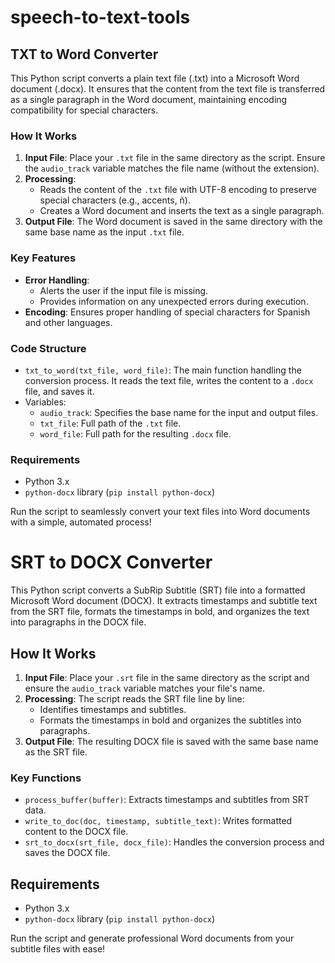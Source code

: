 # speech-to-text-tools

## TXT to Word Converter

This Python script converts a plain text file (.txt) into a Microsoft Word document (.docx). It ensures that the content from the text file is transferred as a single paragraph in the Word document, maintaining encoding compatibility for special characters.

### How It Works

1. **Input File**: Place your `.txt` file in the same directory as the script. Ensure the `audio_track` variable matches the file name (without the extension).
2. **Processing**:
   - Reads the content of the `.txt` file with UTF-8 encoding to preserve special characters (e.g., accents, ñ).
   - Creates a Word document and inserts the text as a single paragraph.
3. **Output File**: The Word document is saved in the same directory with the same base name as the input `.txt` file.

### Key Features
- **Error Handling**: 
  - Alerts the user if the input file is missing.
  - Provides information on any unexpected errors during execution.
- **Encoding**: Ensures proper handling of special characters for Spanish and other languages.

### Code Structure
- `txt_to_word(txt_file, word_file)`: The main function handling the conversion process. It reads the text file, writes the content to a `.docx` file, and saves it.
- Variables:
  - `audio_track`: Specifies the base name for the input and output files.
  - `txt_file`: Full path of the `.txt` file.
  - `word_file`: Full path for the resulting `.docx` file.

### Requirements
- Python 3.x
- `python-docx` library (`pip install python-docx`)

Run the script to seamlessly convert your text files into Word documents with a simple, automated process!


# SRT to DOCX Converter

This Python script converts a SubRip Subtitle (SRT) file into a formatted Microsoft Word document (DOCX). It extracts timestamps and subtitle text from the SRT file, formats the timestamps in bold, and organizes the text into paragraphs in the DOCX file.

## How It Works

1. **Input File**: Place your `.srt` file in the same directory as the script and ensure the `audio_track` variable matches your file's name.
2. **Processing**: The script reads the SRT file line by line:
   - Identifies timestamps and subtitles.
   - Formats the timestamps in bold and organizes the subtitles into paragraphs.
3. **Output File**: The resulting DOCX file is saved with the same base name as the SRT file.

### Key Functions
- `process_buffer(buffer)`: Extracts timestamps and subtitles from SRT data.
- `write_to_doc(doc, timestamp, subtitle_text)`: Writes formatted content to the DOCX file.
- `srt_to_docx(srt_file, docx_file)`: Handles the conversion process and saves the DOCX file.

## Requirements
- Python 3.x
- `python-docx` library (`pip install python-docx`)

Run the script and generate professional Word documents from your subtitle files with ease!
